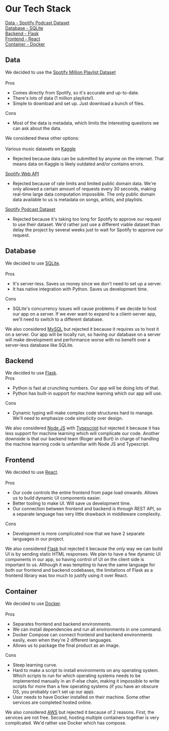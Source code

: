 # Our Tech Stack
[Data - Spotify Podcast Dataset](#data)<br>
[Database - SQLite](#database)<br>
[Backend - Flask](#backend)<br>
[Frontend - React](#frontend)<br>
[Container - Docker](#container)
## Data
We decided to use the [Spotify Million Playlist Dataset](https://www.aicrowd.com/challenges/spotify-million-playlist-dataset-challenge)<br>
<br>
Pros
- Comes directly from Spotify, so it's accurate and up-to-date.
- There's lots of data (1 million playlists!).
- Simple to download and set up. Just download a bunch of files.

Cons
- Most of the data is metadata, which limits the interesting questions we can ask about the data.

We considered these other options:<br>
<br>
Various music datasets on [Kaggle](https://www.kaggle.com/search?q=music)
- Rejected because data can be submitted by anyone on the internet. That means data on Kaggle is likely outdated and/or contains errors.

[Spotify Web API](https://developer.spotify.com/documentation/web-api/)
- Rejected because of rate limits and limited public domain data. We're only allowed a certain amount of requests every 30 seconds, making real-time large data computation impossible. The only public domain data available to us is metadata on songs, artists, and playlists.

[Spotify Podcast Dataset](https://podcastsdataset.byspotify.com/)
- Rejected because it's taking too long for Spotify to approve our request to use their dataset. We'd rather just use a different viable dataset than delay the project by several weeks just to wait for Spotify to approve our request.

## Database
We decided to use [SQLite](https://www.sqlite.org/index.html).<br>
<br>
Pros
- It's server-less. Saves us money since we don't need to set up a server.
- It has native integration with Python. Saves us development time.

Cons
- SQLite's concurrency issues will cause problems if we decide to host our app on a server. If we ever want to expand to a client-server app, we'll need to switch to a different database.

We also considered [MySQL](https://www.mysql.com/) but rejected it because it requires us to host it on a server. Our app will be locally run, so having our database on a server will make development and performance worse with no benefit over a server-less database like SQLite.

## Backend
We decided to use [Flask](https://flask.palletsprojects.com/en/2.2.x/).<br>
Pros
- Python is fast at crunching numbers. Our app will be doing lots of that.
- Python has built-in support for machine learning which our app will use.

Cons
- Dynamic typing will make complex code structures hard to manage. We'll need to emphasize code simplicity over design.

We also considered [Node JS](https://nodejs.org/en/) with [Typescript](https://www.typescriptlang.org/) but rejected it because it has less support for machine learning which will complicate our code. Another downside is that our backend team (Roger and Burt) in charge of handling the machine learning code is unfamiliar with Node JS and Typescript.

## Frontend
We decided to use [React](https://reactjs.org/).<br>
<br>
Pros
- Our code controls the entire frontend from page load onwards. Allows us to build dynamic UI components easier.
- Better tooling to make UI. Will save us development time.
- Our connection between frontend and backend is through REST API, so a separate language has very little drawback in middleware complexity.

Cons
- Development is more complicated now that we have 2 separate languages in our project.

We also considered [Flask](https://flask.palletsprojects.com/en/2.2.x/) but rejected it because the only way we can build UI is by sending static HTML responses. We plan to have a few dynamic UI components in our app, so having control of UI on the client side is important to us. Although it was tempting to have the same language for both our frontend and backend codebases, the limitations of Flask as a frontend library was too much to justify using it over React.

## Container
We decided to use [Docker](https://www.docker.com/).<br>
<br>
Pros
- Separates frontend and backend environments.
- We can install dependencies and run all environments in one command.
- Docker Compose can connect frontend and backend environments easily, even when they're 2 different languages.
- Allows us to package the final product as an image.

Cons
- Steep learning curve.
- Hard to make a script to install environments on any operating system. Which scripts to run for which operating systems needs to be implemented manually in an if-else chain, making it impossible to write scripts for more than a few operating systems (if you have an obscure OS, you probably can't set up our app).
- User needs to have Docker installed on their machine. Some other services are completed hosted online.

We also considered [AWS](https://aws.amazon.com/) but rejected it because of 2 reasons. First, the services are not free. Second, hosting multiple containers together is very complicated. We'd rather use Docker which has compose.
